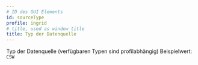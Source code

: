 ```yaml
---
# ID des GUI Elements
id: sourceType
profile: ingrid
# title, used as window title
title: Typ der Datenquelle
---
```

Typ der Datenquelle (verfügbaren Typen sind profilabhängig)
Beispielwert: `CSW`